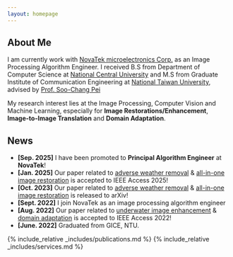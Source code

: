 ```yaml
---
layout: homepage
---
```


## About Me

I am currently work with [NovaTek microelectronics Corp.](https://www.novatek.com.tw/en-global/Home) as an Image Processing Algorithm Engineer. I received B.S from Department of Computer Science at [National Central University](https://www.ncu.edu.tw/tw/) and M.S from Graduate Institute of Communication Engineering at [National Taiwan University](https://www.ntu.edu.tw/),
 advised by [Prof. Soo-Chang Pei](https://www.ee.ntu.edu.tw/profile1.php?id=3)
  

My research interest lies at the Image Processing, Computer Vision and Machine Learning, especially for **Image Restorations/Enhancement**, **Image-to-Image Translation** and **Domain Adaptation**. 

## News
- **[Sep. 2025]** I have been promoted to **Principal Algorithm Engineer** at **NovaTek**!
- **[Jan. 2025]** Our paper related to <ins>adverse weather removal</ins> & <ins>all-in-one image restoration</ins> is accepted to IEEE Access 2025!
- **[Oct. 2023]** Our paper related to <ins>adverse weather removal</ins> & <ins>all-in-one image restoration</ins> is released to arXiv!
- **[Sept. 2022]** I join NovaTek as an image processing algorithm engineer
- **[Aug. 2022]** Our paper related to <ins>underwater image enhancement</ins> & <ins>domain adaptation</ins> is accepted to IEEE Access 2022!
- **[June. 2022]** Graduated from GICE, NTU.

{% include_relative _includes/publications.md %}
{% include_relative _includes/services.md %}

